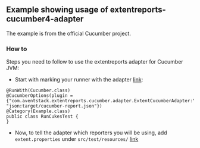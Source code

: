 ## Example showing usage of extentreports-cucumber4-adapter

The example is from the official Cucumber project.

### How to

Steps you need to follow to use the extentreports adapter for Cucumber JVM:

* Start with marking your runner with the adapter [link](https://github.com/foursyth/extentreports-cucumber4-example/blob/master/src/test/java/cucumber/examples/java/calculator/RunCukesTest.java):

```
@RunWith(Cucumber.class)
@CucumberOptions(plugin = {"com.aventstack.extentreports.cucumber.adapter.ExtentCucumberAdapter:", "json:target/cucumber-report.json"})
@Category(Example.class)
public class RunCukesTest {
}
```

* Now, to tell the adapter which reporters you will be using, add `extent.properties` under `src/test/resources/` [link](https://github.com/foursyth/extentreports-cucumber4-example/blob/master/src/test/resources/extent.properties)

